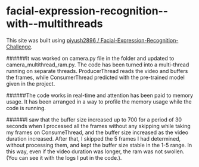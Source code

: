 # facial-expression-recognition--with--multithreads

This site was built using [piyush2896
/
Facial-Expression-Recognition-Challenge](https://github.com/piyush2896/Facial-Expression-Recognition-Challenge).

######It was worked on camera.py file in the folder and updated to camera_multithread_ram.py. The code has been turned into a multi-thread running on separate threads. ProducerThread reads the video and buffers the frames, while ConsumerThread predicted with the pre-trained model given in the project.

######The code works in real-time and attention has been paid to memory usage. It has been arranged in a way to profile the memory usage while the code is running.

######I saw that the buffer size increased up to 700 for a period of 30 seconds when I processed all the frames without any skipping while taking my frames on ConsumeThread, and the buffer size increased as the video duration increased. After that, I skipped the 5 frames I had determined, without processing them, and kept the buffer size stable in the 1-5 range. In this way, even if the video duration was longer, the ram was not swollen. (You can see it with the logs I put in the code.).



